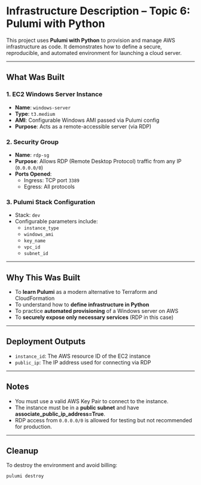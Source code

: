 # Infrastructure Description – Topic 6: Pulumi with Python

This project uses **Pulumi with Python** to provision and manage AWS infrastructure as code. It demonstrates how to define a secure, reproducible, and automated environment for launching a cloud server.

---

## What Was Built

### 1. **EC2 Windows Server Instance**
- **Name**: `windows-server`
- **Type**: `t3.medium`
- **AMI**: Configurable Windows AMI passed via Pulumi config
- **Purpose**: Acts as a remote-accessible server (via RDP)

### 2. **Security Group**
- **Name**: `rdp-sg`
- **Purpose**: Allows RDP (Remote Desktop Protocol) traffic from any IP (`0.0.0.0/0`)
- **Ports Opened**:
  - Ingress: TCP port `3389`
  - Egress: All protocols

### 3. **Pulumi Stack Configuration**
- Stack: `dev`
- Configurable parameters include:
  - `instance_type`
  - `windows_ami`
  - `key_name`
  - `vpc_id`
  - `subnet_id`

---

## Why This Was Built

- To **learn Pulumi** as a modern alternative to Terraform and CloudFormation
- To understand how to **define infrastructure in Python**
- To practice **automated provisioning** of a Windows server on AWS
- To **securely expose only necessary services** (RDP in this case)

---

## Deployment Outputs

- `instance_id`: The AWS resource ID of the EC2 instance
- `public_ip`: The IP address used for connecting via RDP

---

## Notes

- You must use a valid AWS Key Pair to connect to the instance.
- The instance must be in a **public subnet** and have **associate_public_ip_address=True**.
- RDP access from `0.0.0.0/0` is allowed for testing but not recommended for production.

---

## Cleanup

To destroy the environment and avoid billing:
```bash
pulumi destroy
